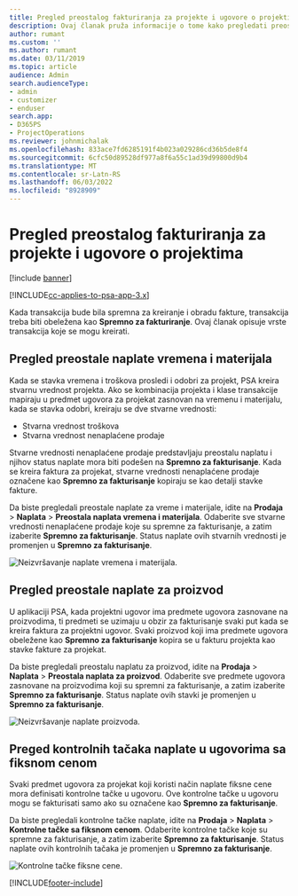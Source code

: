 ```yaml
---
title: Pregled preostalog fakturiranja za projekte i ugovore o projektima
description: Ovaj članak pruža informacije o tome kako pregledati preostalo vreme, troškove i proizvode i kako ih označiti kao spremne za fakturiranje.
author: rumant
ms.custom: ''
ms.author: rumant
ms.date: 03/11/2019
ms.topic: article
audience: Admin
search.audienceType:
- admin
- customizer
- enduser
search.app:
- D365PS
- ProjectOperations
ms.reviewer: johnmichalak
ms.openlocfilehash: 833ace7fd6285191f4b023a029286cd36b5de8f4
ms.sourcegitcommit: 6cfc50d89528df977a8f6a55c1ad39d99800d9b4
ms.translationtype: MT
ms.contentlocale: sr-Latn-RS
ms.lasthandoff: 06/03/2022
ms.locfileid: "8928909"
---
```

# <a name="review-the-invoicing-backlog-on-projects-and-project-contracts"></a>Pregled preostalog fakturiranja za projekte i ugovore o projektima

[!include [banner](../includes/psa-now-project-operations.md)]

[!INCLUDE[cc-applies-to-psa-app-3.x](../includes/cc-applies-to-psa-app-3x.md)]

Kada transakcija bude bila spremna za kreiranje i obradu fakture, transakcija treba biti obeležena kao **Spremno za fakturiranje**. Ovaj članak opisuje vrste transakcija koje se mogu kreirati.

## <a name="review-the-time-and-material-billing-backlog"></a>Pregled preostale naplate vremena i materijala

Kada se stavka vremena i troškova prosledi i odobri za projekt, PSA kreira stvarnu vrednost projekta. Ako se kombinacija projekta i klase transakcije mapiraju u predmet ugovora za projekat zasnovan na vremenu i materijalu, kada se stavka odobri, kreiraju se dve stvarne vrednosti:

- Stvarna vrednost troškova 
- Stvarna vrednost nenaplaćene prodaje

Stvarne vrednosti nenaplaćene prodaje predstavljaju preostalu naplatu i njihov status naplate mora biti podešen na **Spremno za fakturisanje**. Kada se kreira faktura za projekat, stvarne vrednosti nenaplaćene prodaje označene kao **Spremno za fakturisanje** kopiraju se kao detalji stavke fakture.

Da biste pregledali preostale naplate za vreme i materijale, idite na **Prodaja** \> **Naplata** \> **Preostala naplata vremena i materijala**. Odaberite sve stvarne vrednosti nenaplaćene prodaje koje su spremne za fakturisanje, a zatim izaberite **Spremno za fakturisanje**. Status naplate ovih stvarnih vrednosti je promenjen u **Spremno za fakturisanje**.

![Neizvršavanje naplate vremena i materijala.](media/TMBacklog.png)

## <a name="review-the-product-billing-backlog"></a>Pregled preostale naplate za proizvod

U aplikaciji PSA, kada projektni ugovor ima predmete ugovora zasnovane na proizvodima, ti predmeti se uzimaju u obzir za fakturisanje svaki put kada se kreira faktura za projektni ugovor. Svaki proizvod koji ima predmete ugovora obeležene kao **Spremno za fakturisanje** kopira se u fakturu projekta kao stavke fakture za projekat.

Da biste pregledali preostalu naplatu za proizvod, idite na **Prodaja** \> **Naplata** \> **Preostala naplata za proizvod**. Odaberite sve predmete ugovora zasnovane na proizvodima koji su spremni za fakturisanje, a zatim izaberite **Spremno za fakturisanje**. Status naplate ovih stavki je promenjen u **Spremno za fakturisanje**.

![Neizvršavanje naplate proizvoda.](media/ProductBacklog.png)

## <a name="review-billing-milestones-on-fixed-price-contracts"></a>Preged kontrolnih tačaka naplate u ugovorima sa fiksnom cenom

Svaki predmet ugovora za projekat koji koristi način naplate fiksne cene mora definisati kontrolne tačke u ugovoru. Ove kontrolne tačke u ugovoru mogu se fakturisati samo ako su označene kao **Spremno za fakturisanje**. 

Da biste pregledali kontrolne tačke naplate, idite na **Prodaja** \> **Naplata** \> **Kontrolne tačke sa fiksnom cenom**. Odaberite kontrolne tačke koje su spremne za fakturisanje, a zatim izaberite **Spremno za fakturisanje**. Status naplate ovih kontrolnih tačaka je promenjen u **Spremno za fakturisanje**.

![Kontrolne tačke fiksne cene.](media/FPBacklog.png)


[!INCLUDE[footer-include](../includes/footer-banner.md)]
